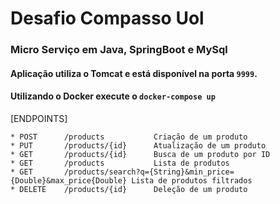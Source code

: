 # Desafio Compasso Uol

### Micro Serviço em Java, SpringBoot e MySql
#### Aplicação utiliza o Tomcat e está disponível na porta `9999`.
#### Utilizando o Docker execute o `docker-compose up`

[ENDPOINTS]

    * POST	    /products	        Criação de um produto
    * PUT	    /products/{id}      Atualização de um produto
    * GET	    /products/{id}      Busca de um produto por ID
    * GET	    /products	        Lista de produtos
    * GET	    /products/search?q={String}&min_price={Double}&max_price{Double} Lista de produtos filtrados
    * DELETE    /products/{id}      Deleção de um produto





